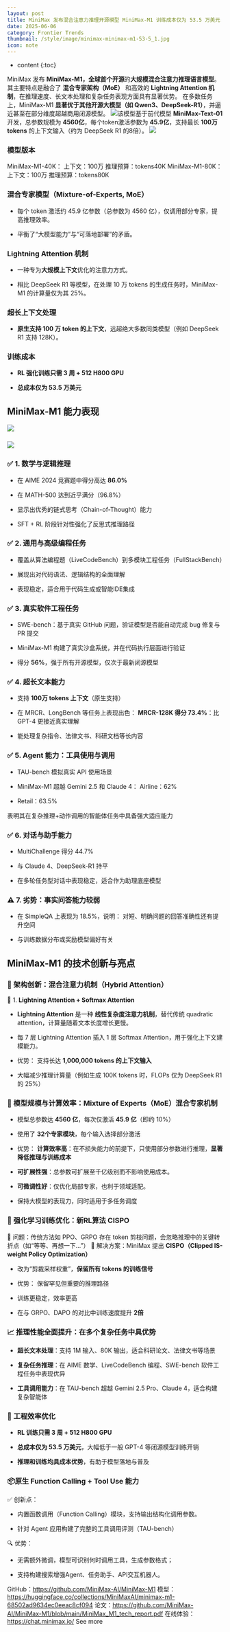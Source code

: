 ```yaml
---
layout: post
title: MiniMax 发布混合注意力推理开源模型 MiniMax-M1 训练成本仅为 53.5 万美元 性能逼近顶级闭源模型
date: 2025-06-06
category: Frontier Trends
thumbnail: /style/image/minimax-minimax-m1-53-5_1.jpg
icon: note
---
```

* content
{:toc}

MiniMax 发布 **MiniMax-M1，**全球首个**开源**的**大规模混合注意力推理语言模型**。其主要特点是融合了 **混合专家架构（MoE）** 和高效的 **Lightning Attention 机制**，在推理速度、长文本处理和复杂任务表现方面具有显著优势。
在多数任务上，MiniMax-M1 **显著优于其他开源大模型（如 Qwen3、DeepSeek-R1）**，并逼近甚至在部分维度超越商用闭源模型。
![](https://assets-v2.circle.so/1f5mbmzuq76ohtvlbhfnh36puu1t)该模型基于前代模型 **MiniMax-Text-01** 开发，总参数规模为 **4560亿**，每个token激活参数为 **45.9亿**，支持最长 **100万tokens** 的上下文输入（约为 DeepSeek R1 的8倍）。
![](https://assets-v2.circle.so/ffdi8r1a1kq2do0llguv07zzpsx1)
### 模型版本
MiniMax-M1-40K： 上下文：100万 推理预算：tokens40K
MiniMax-M1-80K： 上下文：100万 推理预算：tokens80K

### **混合专家模型（Mixture-of-Experts, MoE）**

- 每个 token 激活约 45.9 亿参数（总参数为 4560 亿），仅调用部分专家，提高推理效率。

- 平衡了“大模型能力”与“可落地部署”的矛盾。

### **Lightning Attention 机制**

- 一种专为**大规模上下文**优化的注意力方式。

- 相比 DeepSeek R1 等模型，在处理 10 万 tokens 的生成任务时，MiniMax-M1 的计算量仅为其 25%。

### **超长上下文处理**

- **原生支持 100 万 token 的上下文**，远超绝大多数同类模型（例如 DeepSeek R1 支持 128K）。

### 训练成本

- **RL 强化训练只需 3 周 + 512 H800 GPU**

- **总成本仅为 53.5 万美元**

## MiniMax-M1 能力表现
![](https://assets-v2.circle.so/xnnendtc6s9lodor6ie8rqa05joh)
### 

![](https://assets-v2.circle.so/mvnopfctmexh5yg8kshk0inqxc2h)
### ✅ 1. **数学与逻辑推理**

- 在 AIME 2024 竞赛题中得分高达 **86.0%**

- 在 MATH-500 达到近乎满分（96.8%）

- 显示出优秀的链式思考（Chain-of-Thought）能力

- SFT + RL 阶段针对性强化了反思式推理路径

### ✅ 2. **通用与高级编程任务**

- 覆盖从算法编程题（LiveCodeBench）到多模块工程任务（FullStackBench）

- 展现出对代码语法、逻辑结构的全面理解

- 表现稳定，适合用于代码生成或智能IDE集成

### ✅ 3. **真实软件工程任务**

- SWE-bench：基于真实 GitHub 问题，验证模型是否能自动完成 bug 修复与 PR 提交

- MiniMax-M1 构建了真实沙盒系统，并在代码执行层面进行验证

- 得分 **56%**，强于所有开源模型，仅次于最新闭源模型

### ✅ 4. **超长文本能力**

- 支持 **100万 tokens 上下文**（原生支持）

- 在 MRCR、LongBench 等任务上表现出色：
**MRCR-128K 得分 73.4%**：比 GPT-4 更接近真实理解

- 能处理复杂指令、法律文书、科研文档等长内容

### ✅ 5. **Agent 能力：工具使用与调用**

- TAU-bench 模拟真实 API 使用场景

- MiniMax-M1 超越 Gemini 2.5 和 Claude 4：
Airline：62%

- Retail：63.5%

表明其在复杂推理+动作调用的智能体任务中具备强大适应能力

### ✅ 6. **对话与助手能力**

- MultiChallenge 得分 44.7%

- 与 Claude 4、DeepSeek-R1 持平

- 在多轮任务型对话中表现稳定，适合作为助理底座模型

### ⚠️ 7. **劣势：事实问答能力较弱**

- 在 SimpleQA 上表现为 18.5%，说明：
对短、明确问题的回答准确性还有提升空间

- 与训练数据分布或奖励模型偏好有关

## MiniMax-M1 的技术创新与亮点

### 🔧 架构创新：**混合注意力机制（Hybrid Attention）**
🔹 1. **Lightning Attention + Softmax Attention**

- **Lightning Attention** 是一种 **线性复杂度注意力机制**，替代传统 quadratic attention，计算量随着文本长度增长更慢。

- 每 7 层 Lightning Attention 插入 1 层 Softmax Attention，用于强化上下文建模能力。

- 优势：
支持长达 **1,000,000 tokens 的上下文输入**

- 大幅减少推理计算量（例如生成 100K tokens 时，FLOPs 仅为 DeepSeek R1 的 25%）

### 🧠 模型规模与计算效率：**Mixture of Experts（MoE）混合专家机制**

- 模型总参数达 **4560 亿**，每次仅激活 **45.9 亿**（即约 10%）

- 使用了 **32个专家模块**，每个输入选择部分激活

- 优势：
**计算效率高**：在不损失能力的前提下，只使用部分参数进行推理，**显著降低推理与训练成本**

- **可扩展性强**：总参数可扩展至千亿级别而不影响使用成本。

- **可微调性好**：仅优化局部专家，也利于领域适配。

- 保持大模型的表现力，同时适用于多任务调度

### 🧪 强化学习训练优化：**新RL算法 CISPO**
🔹 问题：传统方法如 PPO、GRPO 存在 token 剪枝问题，会忽略推理中的关键转折点（如“等等、再想一下…”）
🔹 解决方案：MiniMax 提出 **CISPO（Clipped IS-weight Policy Optimization）**

- 改为“剪裁采样权重”，**保留所有 tokens 的训练信号**

- 优势：
保留罕见但重要的推理路径

- 训练更稳定，效率更高

- 在与 GRPO、DAPO 的对比中训练速度提升 **2倍**

### 📈 推理性能全面提升：**在多个复杂任务中具优势**

- **超长文本处理**：支持 1M 输入、80K 输出，适合科研论文、法律文书等场景

- **复杂任务推理**：在 AIME 数学、LiveCodeBench 编程、SWE-bench 软件工程任务中表现优异

- **工具调用能力**：在 TAU-bench 超越 Gemini 2.5 Pro、Claude 4，适合构建复杂智能体

### 🧰 工程效率优化

- **RL 训练只需 3 周 + 512 H800 GPU**

- **总成本仅为 53.5 万美元**，大幅低于一般 GPT-4 等闭源模型训练开销

- **推理和训练均具成本优势**，有助于模型落地与普及

### 📦原生 Function Calling + Tool Use 能力
✅ 创新点：

- 内置函数调用（Function Calling）模块，支持输出结构化调用参数。

- 针对 Agent 应用构建了完整的工具调用评测（TAU-bench）

🔍 优势：

- 无需额外微调，模型可识别何时调用工具，生成参数格式；

- 支持构建搜索增强Agent、任务助手、API交互机器人。

GitHub：https://github.com/MiniMax-AI/MiniMax-M1
模型：https://huggingface.co/collections/MiniMaxAI/minimax-m1-68502ad9634ec0eeac8cf094
论文：https://github.com/MiniMax-AI/MiniMax-M1/blob/main/MiniMax_M1_tech_report.pdf 
在线体验：https://chat.minimax.io/
See more